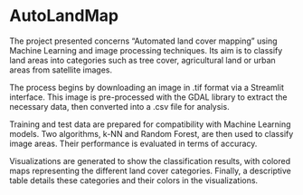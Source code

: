 # AutoLandMap

The project presented concerns “Automated land cover mapping” using Machine Learning and image processing techniques. Its aim is to classify land areas into categories such as tree cover, agricultural land or urban areas from satellite images.

The process begins by downloading an image in .tif format via a Streamlit interface. This image is pre-processed with the GDAL library to extract the necessary data, then converted into a .csv file for analysis.

Training and test data are prepared for compatibility with Machine Learning models. Two algorithms, k-NN and Random Forest, are then used to classify image areas. Their performance is evaluated in terms of accuracy.

Visualizations are generated to show the classification results, with colored maps representing the different land cover categories. Finally, a descriptive table details these categories and their colors in the visualizations.
